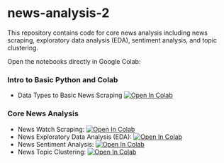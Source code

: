 # news-analysis-2

This repository contains code for core news analysis including news scraping, exploratory data analysis (EDA), sentiment analysis, and topic clustering.

Open the notebooks directly in Google Colab:

### Intro to Basic Python and Colab
- Data Types to Basic News Scraping [![Open In Colab](https://colab.research.google.com/assets/colab-badge.svg)](https://colab.research.google.com/github/prospera-da/news-analysis-2/blob/main/notebook/1b%20Data%20Types%20to%20Basic%20News%20Scraping.ipynb)

### Core News Analysis
- News Watch Scraping: [![Open In Colab](https://colab.research.google.com/assets/colab-badge.svg)](https://colab.research.google.com/github/okkymabruri/news-watch/blob/main/notebook/run-newswatch-on-colab.ipynb)
- News Exploratory Data Analysis (EDA): [![Open In Colab](https://colab.research.google.com/assets/colab-badge.svg)](https://colab.research.google.com/github/prospera-da/news-analysis-2/blob/main/notebook/3b.%20news-eda.ipynb)
- News Sentiment Analysis: [![Open In Colab](https://colab.research.google.com/assets/colab-badge.svg)](https://colab.research.google.com/github/prospera-da/news-analysis-2/blob/main/notebook/4.%20news-sentiment.ipynb)
- News Topic Clustering: [![Open In Colab](https://colab.research.google.com/assets/colab-badge.svg)](https://colab.research.google.com/github/prospera-da/news-analysis-2/blob/main/notebook/5.%20news-topic-clustering.ipynb)


